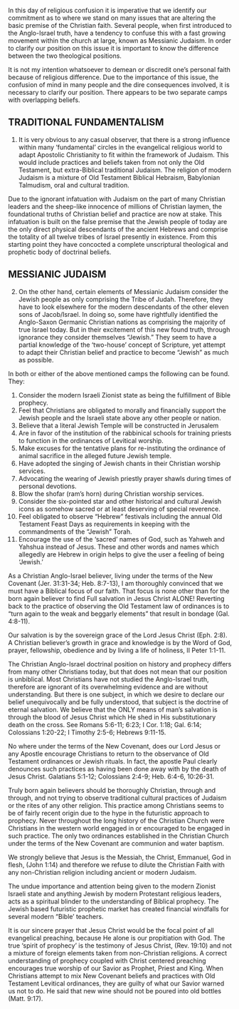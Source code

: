 In this day of religious confusion it is imperative that we identify our commitment as to where we stand on many issues that are altering the basic premise of the Christian faith. Several people, when first introduced to the Anglo-Israel truth, have a tendency to confuse this with a fast growing movement within the church at large, known as Messianic Judaism. In order to clarify our position on this issue it is important to know the difference between the two theological positions.

It is not my intention whatsoever to demean or discredit one’s personal faith because of religious difference. Due to the importance of this issue, the confusion of mind in many people and the dire consequences involved, it is necessary to clarify our position. There appears to be two separate camps with overlapping beliefs.

## TRADITIONAL FUNDAMENTALISM

1. It is very obvious to any casual observer, that there is a strong influence within many ‘fundamental’ circles in the evangelical religious world to adapt Apostolic Christianity to fit within the framework of Judaism. This would include practices and beliefs taken from not only the Old Testament, but extra-Biblical traditional Judaism. The religion of modern Judaism is a mixture of Old Testament Biblical Hebraism, Babylonian Talmudism, oral and cultural tradition.

Due to the ignorant infatuation with Judaism on the part of many Christian leaders and the sheep-like innocence of millions of Christian laymen, the foundational truths of Christian belief and practice are now at stake. This infatuation is built on the false premise that the Jewish people of today are the only direct physical descendants of the ancient Hebrews and comprise the totality of all twelve tribes of Israel presently in existence. From this starting point they have concocted a complete unscriptural theological and prophetic body of doctrinal beliefs.

## MESSIANIC JUDAISM

2. On the other hand, certain elements of Messianic Judaism consider the Jewish people as only comprising the Tribe of Judah. Therefore, they have to look elsewhere for the modern descendants of the other eleven sons of Jacob/Israel. In doing so, some have rightfully identified the Anglo-Saxon Germanic Christian nations as comprising the majority of true Israel today. But in their excitement of this new found truth, through ignorance they consider themselves “Jewish.” They seem to have a partial knowledge of the ‘two-house’ concept of Scripture, yet attempt to adapt their Christian belief and practice to become “Jewish” as much as possible.

In both or either of the above mentioned camps the following can be found. They:

1. Consider the modern Israeli Zionist state as being the fulfillment of Bible prophecy.
2. Feel that Christians are obligated to morally and financially support the Jewish people and the Israeli state above any other people or nation.
3. Believe that a literal Jewish Temple will be constructed in Jerusalem
4. Are in favor of the institution of the rabbinical schools for training priests to function in the ordinances of Levitical worship.
5. Make excuses for the tentative plans for re-instituting the ordinance of animal sacrifice in the alleged future Jewish temple.
6. Have adopted the singing of Jewish chants in their Christian worship services.
7. Advocating the wearing of Jewish priestly prayer shawls during times of personal devotions.
8. Blow the shofar (ram’s horn) during Christian worship services.
9. Consider the six-pointed star and other historical and cultural Jewish icons as somehow sacred or at least deserving of special reverence.
10. Feel obligated to observe “Hebrew” festivals including the annual Old Testament Feast Days as requirements in keeping with the commandments of the “Jewish” Torah.
11. Encourage the use of the ‘sacred’ names of God, such as Yahweh and Yahshua instead of Jesus. These and other words and names which allegedly are Hebrew in origin helps to give the user a feeling of being ‘Jewish.’

As a Christian Anglo-Israel believer, living under the terms of the New Covenant (Jer. 31:31-34; Heb. 8:7-13), I am thoroughly convinced that we must have a Biblical focus of our faith. That focus is none other than for the born again believer to find Full salvation in Jesus Christ ALONE! Reverting back to the practice of observing the Old Testament law of ordinances is to “turn again to the weak and beggarly elements” that result in bondage (Gal. 4:8-11).

Our salvation is by the sovereign grace of the Lord Jesus Christ (Eph. 2:8). A Christian believer’s growth in grace and knowledge is by the Word of God, prayer, fellowship, obedience and by living a life of holiness, II Peter 1:1-11.

The Christian Anglo-Israel doctrinal position on history and prophecy differs from many other Christians today, but that does not mean that our position is unbiblical. Most Christians have not studied the Anglo-Israel truth, therefore are ignorant of its overwhelming evidence and are without understanding. But there is one subject, in which we desire to declare our belief unequivocally and be fully understood, that subject is the doctrine of eternal salvation. We believe that the ONLY means of man’s salvation is through the blood of Jesus Christ which He shed in His substitutionary death on the cross. See Romans 5:6-11; 6:23; I Cor. 1:18; Gal. 6:14; Colossians 1:20-22; I Timothy 2:5-6; Hebrews 9:11-15.

No where under the terms of the New Covenant, does our Lord Jesus or any Apostle encourage Christians to return to the observance of Old Testament ordinances or Jewish rituals. In fact, the apostle Paul clearly denounces such practices as having been done away with by the death of Jesus Christ. Galatians 5:1-12; Colossians 2:4-9; Heb. 6:4-6, 10:26-31.

Truly born again believers should be thoroughly Christian, through and through, and not trying to observe traditional cultural practices of Judaism or the rites of any other religion. This practice among Christians seems to be of fairly recent origin due to the hype in the futuristic approach to prophecy. Never throughout the long history of the Christian Church were Christians in the western world engaged in or encouraged to be engaged in such practice. The only two ordinances established in the Christian Church under the terms of the New Covenant are communion and water baptism.

We strongly believe that Jesus is the Messiah, the Christ, Emmanuel, God in flesh, (John 1:14) and therefore we refuse to dilute the Christian Faith with any non-Christian religion including ancient or modern Judaism.

The undue importance and attention being given to the modern Zionist Israeli state and anything Jewish by modern Protestant religious leaders, acts as a spiritual blinder to the understanding of Biblical prophecy. The Jewish based futuristic prophetic market has created financial windfalls for several modern “Bible’ teachers.

It is our sincere prayer that Jesus Christ would be the focal point of all evangelical preaching, because He alone is our propitiation with God. The true ‘spirit of prophecy’ is the testimony of Jesus Christ, (Rev. 19:10) and not a mixture of foreign elements taken from non-Christian religions. A correct understanding of prophecy coupled with Christ centered preaching encourages true worship of our Savior as Prophet, Priest and King. When Christians attempt to mix New Covenant beliefs and practices with Old Testament Levitical ordinances, they are guilty of what our Savior warned us not to do. He said that new wine should not be poured into old bottles (Matt. 9:17).